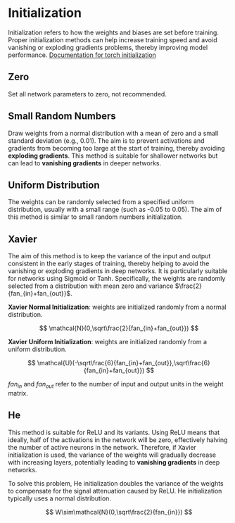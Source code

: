 # Initialization

Initialization refers to how the weights and biases are set before training. Proper initialization methods can help increase training speed and avoid vanishing or exploding gradients problems, thereby improving model performance. [Documentation for torch initialization](https://pytorch.org/docs/stable/nn.init.html)

## Zero

Set all network parameters to zero, not recommended.

## Small Random Numbers

Draw weights from a normal distribution with a mean of zero and a small standard deviation (e.g., 0.01). The aim is to prevent activations and gradients from becoming too large at the start of training, thereby avoiding **exploding gradients**. This method is suitable for shallower networks but can lead to **vanishing gradients** in deeper networks.

## Uniform Distribution

The weights can be randomly selected from a specified uniform distribution, usually with a small range (such as -0.05 to 0.05). The aim of this method is similar to small random numbers initialization.

## Xavier

The aim of this method is to keep the variance of the input and output consistent in the early stages of training, thereby helping to avoid the vanishing or exploding gradients in deep networks. It is particularly suitable for networks using Sigmoid or Tanh. Specifically, the weights are randomly selected from a distribution with mean zero and variance $\frac{2}{fan_{in}+fan_{out}}$​​ . 

**Xavier Normal Initialization**: weights are initialized randomly from a normal distribution.

$$
\mathcal{N}(0,\sqrt\frac{2}{fan_{in}+fan_{out}})
$$

**Xavier Uniform Initialization**: weights are initialized randomly from a uniform distribution.

$$
\mathcal{U}(-\sqrt\frac{6}{fan_{in}+fan_{out}},\sqrt\frac{6}{fan_{in}+fan_{out}})
$$

$fan_{in}$ and $fan_{out}$ refer to the number of input and output units in the weight matrix.

## He

This method is suitable for ReLU and its variants. Using ReLU means that ideally, half of the activations in the network will be zero, effectively halving the number of active neurons in the network. Therefore, if Xavier initialization is used, the variance of the weights will gradually decrease with increasing layers, potentially leading to **vanishing gradients** in deep networks.

To solve this problem, He initialization doubles the variance of the weights to compensate for the signal attenuation caused by ReLU. He initialization typically uses a normal distribution.

$$
W\sim\mathcal{N}(0,\sqrt\frac{2}{fan_{in}})
$$
